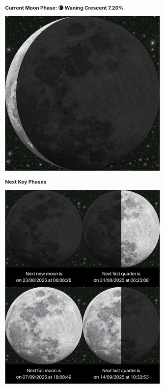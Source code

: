 ### Current Moon Phase: 🌘 Waning Crescent 7.20%
![Moon Phase](moonphase.png)
### Next Key Phases
![Gallery](gallery.png)